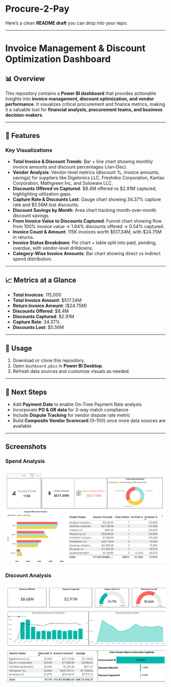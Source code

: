 # Procure-2-Pay
Here’s a clean **README draft** you can drop into your repo:

---

# Invoice Management & Discount Optimization Dashboard

## 📊 Overview

This repository contains a **Power BI dashboard** that provides actionable insights into **invoice management, discount optimization, and vendor performance**. It visualizes critical procurement and finance metrics, making it a valuable tool for **financial analysts, procurement teams, and business decision-makers**.

---

## 🚀 Features

### Key Visualizations

* **Total Invoice & Discount Trends**: Bar + line chart showing monthly invoice amounts and discount percentages (Jan–Dec).
* **Vendor Analysis**: Vendor-level metrics (discount %, invoice amounts, savings) for suppliers like Digelonics LLC, Freshdox Corporation, Kantax Corporation, Mathgreen Inc, and Soloware LLC.
* **Discounts Offered vs Captured**: \$8.4M offered vs \$2.91M captured, highlighting utilization gaps.
* **Capture Rate & Discounts Lost**: Gauge chart showing 34.37% capture rate and \$5.56M lost discounts.
* **Discount Savings by Month**: Area chart tracking month-over-month discount savings.
* **From Invoice Value to Discounts Captured**: Funnel chart showing flow from 100% invoice value → 1.64% discounts offered → 0.54% captured.
* **Invoice Count & Amount**: 115K invoices worth \$517.34M, with \$24.75M in returns.
* **Invoice Status Breakdown**: Pie chart + table split into paid, pending, overdue, with vendor-level drilldowns.
* **Category-Wise Invoice Amounts**: Bar chart showing direct vs indirect spend distribution.

---

## 📈 Metrics at a Glance

* **Total Invoices**: 115,000
* **Total Invoice Amount**: \$517.34M
* **Return Invoice Amount**: (\$24.75M)
* **Discounts Offered**: \$8.4M
* **Discounts Captured**: \$2.91M
* **Capture Rate**: 34.37%
* **Discounts Lost**: \$5.56M

---

## 📌 Usage

1. Download or clone this repository.
2. Open `Dashboard.pbix` in **Power BI Desktop**.
3. Refresh data sources and customize visuals as needed.

---

## 🚀 Next Steps

* Add **Payment Date** to enable On-Time Payment Rate analysis
* Incorporate **PO & GR data** for 3-way match compliance
* Include **Dispute Tracking** for vendor dispute rate metric
* Build **Composite Vendor Scorecard** (0–100) once more data sources are available

---

## Screenshots

### Spend Analysis
![Spend Analysis](https://raw.githubusercontent.com/Coder-Wasim/Procure-2-Pay/main/Spend%20Analysis.png)

### Discount Analysis
![Discount Analysis](https://raw.githubusercontent.com/Coder-Wasim/Procure-2-Pay/main/Discount%20Analysis.png)

